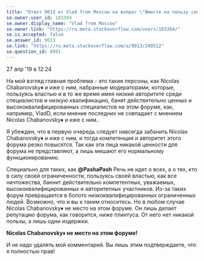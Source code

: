 ```yaml
---
title: "Ответ 9013 от Vlad from Moscow на вопрос \"Вместе на пользу сообщества...\""
se.owner.user_id: 183394
se.owner.display_name: "Vlad from Moscow"
se.owner.link: "https://ru.meta.stackoverflow.com/users/183394/"
se.is_accepted: false
se.answer_id: 9013
se.link: "https://ru.meta.stackoverflow.com/a/9013/240512"
se.question_id: 8991
---
```


27 апр '19 в 12:24

На мой взгляд главная проблема - это такие персоны, как Nicolas Chabanovsky♦ и иже с ним, набранные модераторами, которые, пользуясь властью и в то же время имея низкий авторитете среди специалистов и низкую квалификацию, банят действительно ценных и высококвалифицированных специалистов на этом форуме, как, например, VladD, если мнение последних не совпадает с мнением Nicolas Chabanovsky♦ и иже с ним..

Я убежден, что в первую очередь следует навсегда забанить Nicolas Chabanovsky♦ и иже с ним, и тогда компетенция и авторитет этого форума резко повысятся. Так как эти лица никакой ценности для форума не представляют, а лишь мешают его нормальному функционированию.

Специально для таких, как **@PashaPash** Речь не идет о всех, а о тех, кто в силу своей ограниченности, пользуясь своей властью, как все ничтожества, баннит действительно компетентных, уважаемых, высококвалифицированных и авторитетных участников. Из-за таких форум превращается в болото низкоквалифицированных ограниченных людей. Возможно, что и вы к таким относитесь. Но в любом случае Nicolas Chabanovsky♦ не место на этом форуме. Он лишь делает репутацию форума, как говорится, ниже плинтуса. От него нет никакой пользы, а лишь одни издержки.

**Nicolas Chabanovsky♦ не место на этом форуме!**

И не надо удалять мой комментарий. Вы лишь этим подтверждаете, что я полностью прав!
